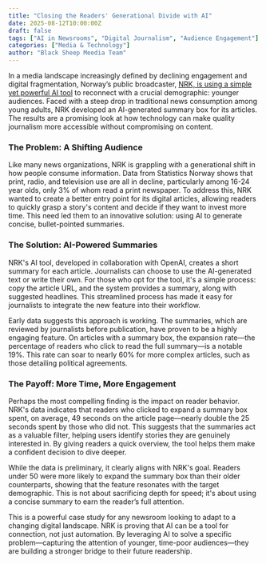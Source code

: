 ```yaml
---
title: "Closing the Readers' Generational Divide with AI"
date: 2025-08-12T10:00:00Z
draft: false
tags: ["AI in Newsrooms", "Digital Journalism", "Audience Engagement"]
categories: ["Media & Technology"]
author: "Black Sheep Meedia Team"
---
```


In a media landscape increasingly defined by declining engagement and digital fragmentation, Norway’s public broadcaster, [NRK, is using a simple yet powerful AI tool](https://reutersinstitute.politics.ox.ac.uk/news/how-norways-public-broadcaster-uses-ai-generated-summaries-reach-younger-audiences) to reconnect with a crucial demographic: younger audiences. Faced with a steep drop in traditional news consumption among young adults, NRK developed an AI-generated summary box for its articles. The results are a promising look at how technology can make quality journalism more accessible without compromising on content.   

### The Problem: A Shifting Audience
Like many news organizations, NRK is grappling with a generational shift in how people consume information. Data from Statistics Norway shows that print, radio, and television use are all in decline, particularly among 16-24 year olds, only 3% of whom read a print newspaper. To address this, NRK wanted to create a better entry point for its digital articles, allowing readers to quickly grasp a story's content and decide if they want to invest more time. This need led them to an innovative solution: using AI to generate concise, bullet-pointed summaries.

### The Solution: AI-Powered Summaries
NRK's AI tool, developed in collaboration with OpenAI, creates a short summary for each article. Journalists can choose to use the AI-generated text or write their own. For those who opt for the tool, it's a simple process: copy the article URL, and the system provides a summary, along with suggested headlines. This streamlined process has made it easy for journalists to integrate the new feature into their workflow.   

Early data suggests this approach is working. The summaries, which are reviewed by journalists before publication, have proven to be a highly engaging feature. On articles with a summary box, the expansion rate—the percentage of readers who click to read the full summary—is a notable 19%. This rate can soar to nearly 60% for more complex articles, such as those detailing political agreements.

### The Payoff: More Time, More Engagement
Perhaps the most compelling finding is the impact on reader behavior. NRK's data indicates that readers who clicked to expand a summary box spent, on average, 49 seconds on the article page—nearly double the 25 seconds spent by those who did not. This suggests that the summaries act as a valuable filter, helping users identify stories they are genuinely interested in. By giving readers a quick overview, the tool helps them make a confident decision to dive deeper.

While the data is preliminary, it clearly aligns with NRK's goal. Readers under 50 were more likely to expand the summary box than their older counterparts, showing that the feature resonates with the target demographic. This is not about sacrificing depth for speed; it's about using a concise summary to earn the reader’s full attention.

This is a powerful case study for any newsroom looking to adapt to a changing digital landscape. NRK is proving that AI can be a tool for connection, not just automation. By leveraging AI to solve a specific problem—capturing the attention of younger, time-poor audiences—they are building a stronger bridge to their future readership.

